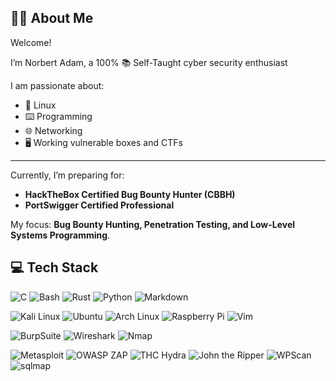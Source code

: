 ## 👨‍💻 About Me

Welcome!

I’m Norbert Adam, a 100% 📚 Self-Taught cyber security enthusiast

I am passionate about:
+ 🐧 Linux
+ ⌨️ Programming
+ 🌐 Networking
+ 🖥️ Working vulnerable boxes and CTFs

---

Currently, I’m preparing for:  
- **HackTheBox Certified Bug Bounty Hunter (CBBH)**  
- **PortSwigger Certified Professional**  

My focus: **Bug Bounty Hunting, Penetration Testing, and Low-Level Systems Programming**.

## 💻 Tech Stack
![C](https://img.shields.io/badge/C-00599C?logo=c&logoColor=white)
![Bash](https://img.shields.io/badge/Bash-4EAA25?logo=gnu-bash&logoColor=white)
![Rust](https://img.shields.io/badge/Rust-000000?logo=rust&logoColor=white)
![Python](https://img.shields.io/badge/Python-3776AB?logo=python&logoColor=white)
![Markdown](https://img.shields.io/badge/Markdown-000000?logo=markdown&logoColor=white)

![Kali Linux](https://img.shields.io/badge/Kali%20Linux-101010?logo=kali&logoColor=white) 
![Ubuntu](https://img.shields.io/badge/Ubuntu-E95420?logo=ubuntu&logoColor=white)
![Arch Linux](https://img.shields.io/badge/Arch%20Linux-1793D1?logo=archlinux&logoColor=white) 
![Raspberry Pi](https://img.shields.io/badge/Raspberry%20Pi-C51A4A?logo=raspberrypi&logoColor=white)
![Vim](https://img.shields.io/badge/Vim-019733?logo=vim&logoColor=white)

![BurpSuite](https://img.shields.io/badge/BurpSuite-practitioner-red)
![Wireshark](https://img.shields.io/badge/Wireshark-proficient-9cf)
![Nmap](https://img.shields.io/badge/Nmap-experienced-8dd)

![Metasploit](https://img.shields.io/badge/Metasploit-FF6A00?logo=metasploit&logoColor=white)
![OWASP ZAP](https://img.shields.io/badge/OWASP%20ZAP-4A8FE7?logo=owasp&logoColor=white)
![THC Hydra](https://img.shields.io/badge/THC--Hydra-262626?logo=hydra&logoColor=white)
![John the Ripper](https://img.shields.io/badge/John--the--Ripper-000000?logo=johntheripper&logoColor=white)
![WPScan](https://img.shields.io/badge/WPScan-21759B?logo=wordpress&logoColor=white) 
![sqlmap](https://img.shields.io/badge/sqlmap-0E76A8?logo=sqlserver&logoColor=white)



<!--
**norbert-adam/norbert-adam** is a ✨ _special_ ✨ repository because its `README.md` (this file) appears on your GitHub profile.

Here are some ideas to get you started:

- 🔭 I’m currently working on ...
- 🌱 I’m currently learning ...
- 👯 I’m looking to collaborate on ...
- 🤔 I’m looking for help with ...
- 💬 Ask me about ...
- 📫 How to reach me: ...
- 😄 Pronouns: ...
- ⚡ Fun fact: ...
-->
